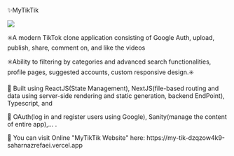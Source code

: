 <p>✨MyTikTik</p>

<img src="https://user-images.githubusercontent.com/102354875/188275871-380b2f07-fac7-46be-95fa-bbee2e92c865.png"></img>

<p>✳️A modern TikTok clone application consisting of Google Auth, upload, publish, share, comment on, and like the videos</p>
<p>✳️Ability to filtering by categories and advanced search functionalities, profile pages, suggested accounts, custom responsive design.✳️</p>

<p>📍 Built using ReactJS(State Management), NextJS(file-based routing and data using server-side rendering and static generation, backend EndPoint), Typescript, and</p> 
<p>📍 OAuth(log in and register users using Google), Sanity(manage the content of entire app),... .</P>
<p>📍 You can visit Online "MyTikTik Website" here: https://my-tik-dzqzow4k9-saharnazrefaei.vercel.app </P>
